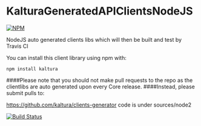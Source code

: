 # KalturaGeneratedAPIClientsNodeJS

[![NPM](https://nodei.co/npm/kaltura.png?downloads=true&downloadRank=true&stars=true)](https://nodei.co/npm/kaltura/)


NodeJS auto generated clients libs which will then be built and test by Travis CI

You can install this client library using npm with:
```
npm install kaltura 
```
####Please note that you should not make pull requests to the repo as the clientlibs are auto generated upon every Core release.
####Instead, please submit pulls to:

https://github.com/kaltura/clients-generator
code is under sources/node2

[![Build Status](https://travis-ci.org/kaltura/KalturaGeneratedAPIClientsNodeJS.svg?branch=master)](https://travis-ci.org/kaltura/KalturaGeneratedAPIClientsNodeJS)
